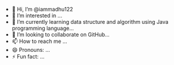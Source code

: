 - 👋 Hi, I’m @iammadhu122
- 👀 I’m interested in ...
- 🌱 I’m currently learning data structure and algorithm using Java programming language...
- 💞️ I’m looking to collaborate on GitHub...
- 📫 How to reach me ...
- 😄 Pronouns: ...
- ⚡ Fun fact: ...

<!---
iammadhu122/iammadhu122 is a ✨ special ✨ repository because its `README.md` (this file) appears on your GitHub profile.
You can click the Preview link to take a look at your changes.
--->
